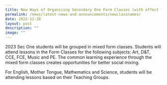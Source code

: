 ```yaml
---
title: New Ways of Organising Secondary One Form Classes (with effect from 2023)
permalink: /news/latest-news-and-announcements/newclassnames/
date: 2022-12-28
layout: post
description: ""
image: ""
---
```

2023 Sec One students will be grouped in mixed form classes. Students will attend lessons in the Form Classes for the following subjects: Art, D&T, CCE, FCE, Music and PE. The common learning experience through the mixed form classes creates opportunities for better social mixing. 

For English, Mother Tongue, Mathematics and Science, students will be attending lessons based on their Teaching Groups.